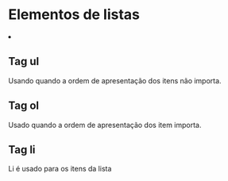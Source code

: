 # Elementos de listas

<ul></ul>
<ol></ol>
<li></li>

## Tag ul

Usando quando a ordem de apresentação dos itens não importa.

## Tag ol

Usado quando a ordem de apresentação dos item importa.

## Tag li

Li é usado para os itens da lista
